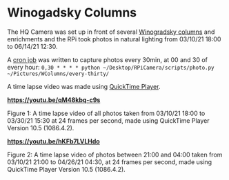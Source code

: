 # Winogadsky Columns

The HQ Camera was set up in front of several [Winogradsky columns](https://en.wikipedia.org/wiki/Winogradsky_column) and enrichments and the RPi took photos in natural lighting from 03/10/21 18:00 to 06/14/21 12:30.

A [cron job](https://en.wikipedia.org/wiki/Cron) was written to capture photos every 30min, at 00 and 30 of every hour: `0,30 * * * * python ~/Desktop/RPiCamera/scripts/photo.py ~/Pictures/WColumns/every-thirty/`

A time lapse video was made using [QuickTime Player](https://en.wikipedia.org/wiki/QuickTime).

**https://youtu.be/qM48kbq-c9s**

Figure 1: A time lapse video of all photos taken from 03/10/21 18:00 to 03/30/21 15:30 at 24 frames per second, made using QuickTime Player Version 10.5 (1086.4.2).

**https://youtu.be/hKFb7LVLHdo**

Figure 2: A time lapse video of photos between 21:00 and 04:00 taken from 03/10/21 21:00 to 04/26/21 04:30, at 24 frames per second, made using QuickTime Player Version 10.5 (1086.4.2).
